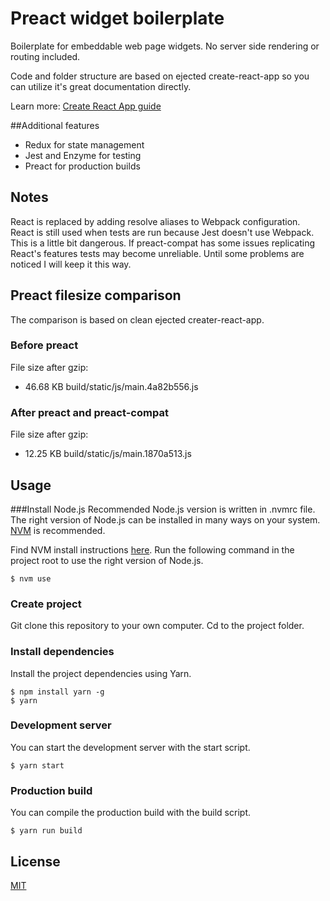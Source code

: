 # Preact widget boilerplate
Boilerplate for embeddable web page widgets. No server side
rendering or routing included.

Code and folder structure are based on ejected create-react-app so you can
utilize it's great documentation directly.

Learn more: [Create React App guide](
https://github.com/facebookincubator/create-react-app/blob/05f3f5ee81aec9429f00f57d17b499d8a22aadef/packages/react-scripts/template/README.md)

##Additional features
 - Redux for state management
 - Jest and Enzyme for testing
 - Preact for production builds

## Notes
React is replaced by adding resolve aliases to Webpack configuration. React is
still used when tests are run because Jest doesn't use Webpack. This is a little
bit dangerous. If preact-compat has some issues replicating React's features
tests may become unreliable. Until some problems are noticed I will keep it this
way.

## Preact filesize comparison
The comparison is based on clean ejected creater-react-app.
### Before preact
File size after gzip:

  - 46.68 KB  build/static/js/main.4a82b556.js

### After preact and preact-compat
File size after gzip:

  - 12.25 KB  build/static/js/main.1870a513.js

## Usage
###Install Node.js
Recommended Node.js version is written in .nvmrc file. The right version of
Node.js can be installed in many ways on your system.
[NVM](https://github.com/creationix/nvm) is recommended.

Find NVM install instructions [here](https://github.com/creationix/nvm#installation).
Run the following command in the project root to use the right version of Node.js.
```
$ nvm use
```

### Create project

Git clone this repository to your own computer. Cd to the project folder.

### Install dependencies

Install the project dependencies using Yarn.

```
$ npm install yarn -g
$ yarn
```

### Development server

You can start the development server with the start script.
```
$ yarn start
```
### Production build

You can compile the production build with the build script.

```
$ yarn run build
```

## License

[MIT](/LICENSE)
